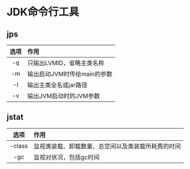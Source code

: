 JDK命令行工具
=

jps
-

|选项|作用|
|:-:|:-|
|-q|只输出LVMID，省略主类名称|
|-m|输出启动JVM时传给main的参数|
|-l|输出主类全名或jar路径|
|-v|输出JVM启动时的JVM参数|

jstat
-
|选项|作用|
|:-:|:-|
|-class|监视类装载、卸载数量、总空间以及类装载所耗费的时间|
|-gc|监视对状况，包括gc时间|
